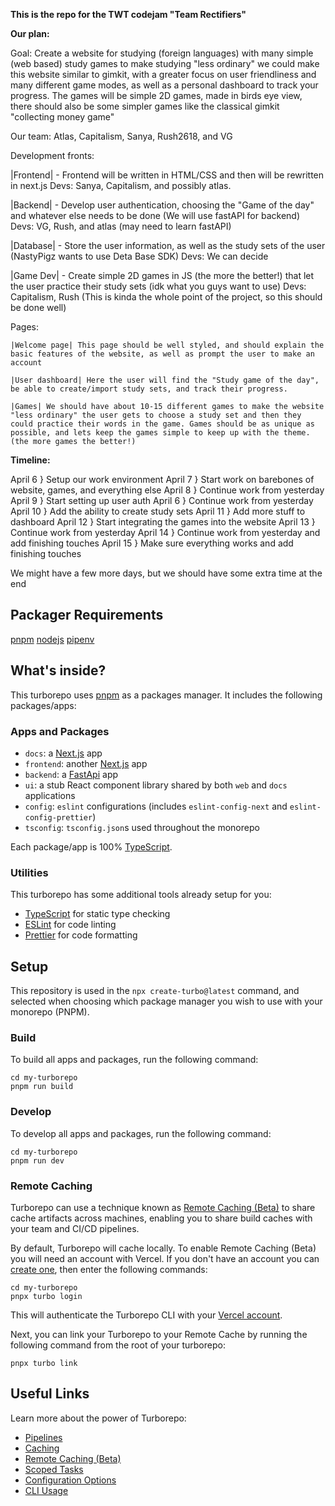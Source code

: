 **This is the repo for the TWT codejam "Team Rectifiers"** 

**Our plan:**

Goal: Create a website for studying (foreign languages) with many simple (web based) study games to make studying "less ordinary" we could make this website similar to gimkit, with a greater focus on user friendliness and many different game modes, as well as a personal dashboard to track your progress.
The games will be simple 2D games, made in birds eye view, there should also be some simpler games like the classical gimkit "collecting money game"

Our team: Atlas, Capitalism, Sanya, Rush2618, and VG

Development fronts:

|Frontend| - Frontend will be written in HTML/CSS and then will be rewritten in next.js
Devs: Sanya, Capitalism, and possibly atlas.

|Backend| -  Develop user authentication, choosing the "Game of the day" and whatever else needs to be done (We will use fastAPI for backend)
Devs: VG, Rush, and atlas (may need to learn fastAPI)

|Database| - Store the user information, as well as the study sets of the user (NastyPigz wants to use Deta Base SDK)
Devs: We can decide

|Game Dev| - Create simple 2D games in JS (the more the better!) that let the user practice their study sets (idk what you guys want to use)
Devs: Capitalism, Rush (This is kinda the whole point of the project, so this should be done well)


Pages:

    |Welcome page| This page should be well styled, and should explain the basic features of the website, as well as prompt the user to make an account

    |User dashboard| Here the user will find the "Study game of the day", be able to create/import study sets, and track their progress.

    |Games| We should have about 10-15 different games to make the website "less ordinary" the user gets to choose a study set and then they could practice their words in the game. Games should be as unique as possible, and lets keep the games simple to keep up with the theme. (the more games the better!) 


**Timeline:**

April 6  } Setup our work environment
April 7  } Start work on barebones of website, games, and everything else
April 8  } Continue work from yesterday 
April 9  } Start setting up user auth
April 6  } Continue work from yesterday
April 10 } Add the ability to create study sets
April 11 } Add more stuff to dashboard
April 12 } Start integrating the games into the website
April 13 } Continue work from yesterday
April 14 } Continue work from yesterday and add finishing touches
April 15 } Make sure everything works and add finishing touches

We might have a few more days, but we should have some extra time at the end


## Packager Requirements

[pnpm](https://pnpm.io)
[nodejs](https://nodejs.org)
[pipenv](https://pipenv.pypa.io/en/latest/)

## What's inside?

This turborepo uses [pnpm](https://pnpm.io) as a packages manager. It includes the following packages/apps:

### Apps and Packages

- `docs`: a [Next.js](https://nextjs.org) app
- `frontend`: another [Next.js](https://nextjs.org) app
- `backend`: a [FastApi](https://fastapi.tiangolo.com/) app
- `ui`: a stub React component library shared by both `web` and `docs` applications
- `config`: `eslint` configurations (includes `eslint-config-next` and `eslint-config-prettier`)
- `tsconfig`: `tsconfig.json`s used throughout the monorepo

Each package/app is 100% [TypeScript](https://www.typescriptlang.org/).

### Utilities

This turborepo has some additional tools already setup for you:

- [TypeScript](https://www.typescriptlang.org/) for static type checking
- [ESLint](https://eslint.org/) for code linting
- [Prettier](https://prettier.io) for code formatting

## Setup

This repository is used in the `npx create-turbo@latest` command, and selected when choosing which package manager you wish to use with your monorepo (PNPM).

### Build

To build all apps and packages, run the following command:

```
cd my-turborepo
pnpm run build
```

### Develop

To develop all apps and packages, run the following command:

```
cd my-turborepo
pnpm run dev
```

### Remote Caching

Turborepo can use a technique known as [Remote Caching (Beta)](https://turborepo.org/docs/features/remote-caching) to share cache artifacts across machines, enabling you to share build caches with your team and CI/CD pipelines.

By default, Turborepo will cache locally. To enable Remote Caching (Beta) you will need an account with Vercel. If you don't have an account you can [create one](https://vercel.com/signup), then enter the following commands:

```
cd my-turborepo
pnpx turbo login
```

This will authenticate the Turborepo CLI with your [Vercel account](https://vercel.com/docs/concepts/personal-accounts/overview).

Next, you can link your Turborepo to your Remote Cache by running the following command from the root of your turborepo:

```
pnpx turbo link
```

## Useful Links

Learn more about the power of Turborepo:

- [Pipelines](https://turborepo.org/docs/features/pipelines)
- [Caching](https://turborepo.org/docs/features/caching)
- [Remote Caching (Beta)](https://turborepo.org/docs/features/remote-caching)
- [Scoped Tasks](https://turborepo.org/docs/features/scopes)
- [Configuration Options](https://turborepo.org/docs/reference/configuration)
- [CLI Usage](https://turborepo.org/docs/reference/command-line-reference)
